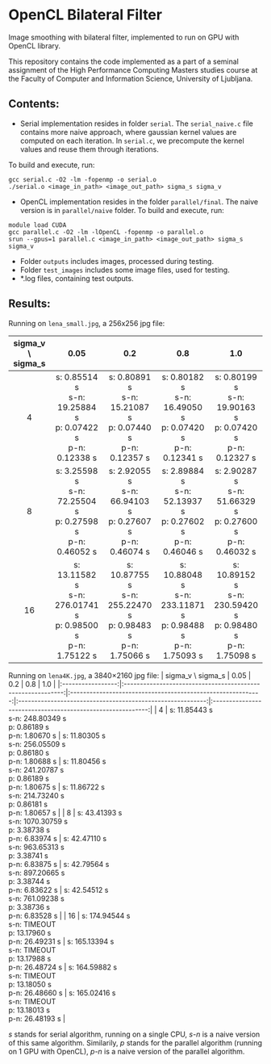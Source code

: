 # OpenCL Bilateral Filter
Image smoothing with bilateral filter, implemented to run on GPU with OpenCL library.

This repository contains the code implemented as a part of a seminal assignment of the High Performance
Computing Masters studies course at the Faculty of Computer and Information Science, University of Ljubljana.

## Contents:
- Serial implementation resides in folder `serial`. The `serial_naive.c` file contains more naive approach, where gaussian kernel values are computed on each iteration. In `serial.c`, we precompute the kernel values and reuse them through iterations.

To build and execute, run:
```
gcc serial.c -O2 -lm -fopenmp -o serial.o
./serial.o <image_in_path> <image_out_path> sigma_s sigma_v
```

- OpenCL implementation resides in the folder `parallel/final`. The naive version is in `parallel/naive` folder.
To build and execute, run:
```
module load CUDA
gcc parallel.c -O2 -lm -lOpenCL -fopenmp -o parallel.o
srun --gpus=1 parallel.c <image_in_path> <image_out_path> sigma_s sigma_v
```

- Folder `outputs` includes images, processed during testing.
- Folder `test_images` includes some image files, used for testing.
- *.log files, containing test outputs.


## Results:
Running on `lena_small.jpg`, a 256x256 jpg file:

| sigma_v \ sigma_s |                            0.05                            |                             0.2                            |                             0.8                            |                             1.0                            |
|:-----------------:|:----------------------------------------------------------:|:----------------------------------------------------------:|:----------------------------------------------------------:|:----------------------------------------------------------:|
|         4         |  s: 0.85514 s <br />s-n: 19.25884 s <br />p: 0.07422 s <br />p-n: 0.12338 s  |  s: 0.80891 s <br />s-n: 15.21087 s <br />p: 0.07440 s <br />p-n: 0.12357 s  |  s: 0.80182 s  <br />s-n: 16.49050 s <br />p: 0.07420 s <br />p-n: 0.12341 s |  s: 0.80199 s  <br />s-n: 19.90163 s <br />p: 0.07420 s <br />p-n: 0.12327 s |
|         8         |  s: 3.25598 s <br />s-n: 72.25504 s <br />p: 0.27598 s <br />p-n: 0.46052 s  |  s: 2.92055 s <br />s-n: 66.94103 s <br />p: 0.27607 s <br />p-n: 0.46074 s  |  s: 2.89884 s <br />s-n: 52.13937 s <br />p: 0.27602 s <br />p-n: 0.46046 s  |  s: 2.90287 s <br />s-n: 51.66329 s <br />p: 0.27600 s <br />p-n: 0.46032 s  |
|         16        | s: 13.11582 s <br />s-n: 276.01741 s <br />p: 0.98500 s <br />p-n: 1.75122 s | s: 10.87755 s <br />s-n: 255.22470 s <br />p: 0.98483 s <br />p-n: 1.75066 s | s: 10.88048 s <br />s-n: 233.11871 s <br />p: 0.98488 s <br />p-n: 1.75093 s | s: 10.89152 s <br />s-n: 230.59420 s <br />p: 0.98480 s <br />p-n: 1.75098 s |

Running on `lena4K.jpg`, a 3840×2160 jpg file:
| sigma_v \ sigma_s |                             0.05                            |                             0.2                             |                             0.8                            |                             1.0                            |
|:-----------------:|:-----------------------------------------------------------:|:-----------------------------------------------------------:|:----------------------------------------------------------:|:----------------------------------------------------------:|
|         4         |  s: 11.85443 s <br />s-n: 248.80349 s <br />p: 0.86189 s <br />p-n: 1.80670 s |  s: 11.80305 s <br />s-n: 256.05509 s <br />p: 0.86180 s <br />p-n: 1.80688 s | s: 11.80456 s <br />s-n: 241.20787 s <br />p: 0.86189 s <br />p-n: 1.80675 s | s: 11.86722 s <br />s-n: 214.73240 s <br />p: 0.86181 s <br />p-n: 1.80657 s |
|         8         | s: 43.41393 s <br />s-n: 1070.30759 s <br />p: 3.38738 s <br />p-n: 6.83974 s | s: 42.47110 s  <br />s-n: 963.65313 s <br />p: 3.38741 s <br />p-n: 6.83875 s | s: 42.79564 s <br />s-n: 897.20665 s <br />p: 3.38744 s <br />p-n: 6.83622 s | s: 42.54512 s <br />s-n: 761.09238 s <br />p: 3.38736 s <br />p-n: 6.83528 s |
|         16        |  s: 174.94544 s <br />s-n: TIMEOUT <br />p: 13.17960 s <br />p-n: 26.49231 s  |  s: 165.13394 s <br />s-n: TIMEOUT <br />p: 13.17988 s <br />p-n: 26.48724 s  |  s: 164.59882 s <br />s-n: TIMEOUT <br />p: 13.18050 s <br />p-n: 26.48660 s | s: 165.02416 s <br />s-n: TIMEOUT  <br />p: 13.18013 s <br />p-n: 26.48193 s |

*s* stands for serial algorithm, running on a single CPU, *s-n* is a naive version of this same algorithm.
Similarily, *p* stands for the parallel algorithm (running on 1 GPU with OpenCL), *p-n* is a naive version of the parallel algorithm.
